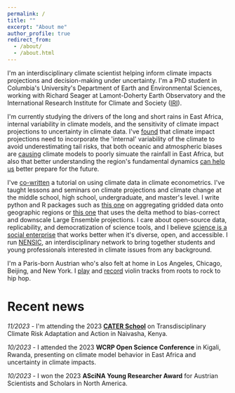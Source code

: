 ```yaml
---
permalink: /
title: ""
excerpt: "About me"
author_profile: true
redirect_from: 
  - /about/
  - /about.html
---
```


I'm an interdisciplinary climate scientist helping inform climate impacts projections and decision-making under uncertainty. I'm a PhD student in Columbia's University's Department of Earth and Environmental Sciences, working with Richard Seager at Lamont-Doherty Earth Observatory and the International Research Institute for Climate and Society ([IRI](iri.columbia.edu)). 

I'm currently studying the drivers of the long and short rains in East Africa, internal variability in climate models, and the sensitivity of climate impact projections to uncertainty in climate data. I've [found](https://www.pnas.org/doi/abs/10.1073/pnas.2208095119) that climate impact projections need to incorporate the 'internal' variability of the climate to avoid underestimating tail risks, that both oceanic and atmospheric biases are [causing](https://link.springer.com/article/10.1007/s00382-022-06622-5) climate models to poorly simuate the rainfall in East Africa, but also that better understanding the region's fundamental dynamics [can help us](https://journals.ametsoc.org/view/journals/clim/aop/JCLI-D-23-0126.1/JCLI-D-23-0126.1.xml) better prepare for the future. 

I've [co-written](https://climateestimate.net/content/getting-started.html) a tutorial on using climate data in climate econometrics. I've taught lessons and seminars on climate projections and climate change at the middle school, high school, undergraduate, and master's level. I write python and R packages such as [this one](https://github.com/ks905383/xagg) on aggregating gridded data onto geographic regions or [this one](https://github.com/ks905383/quantproj) that uses the delta method to bias-correct and downscale Large Ensemble projections. I care about open-source data, replicability, and democratization of science tools, and I believe [science is a social enterprise](https://news.harvard.edu/gazette/story/2019/10/in-why-trust-science-naomi-oreskes-explains-why-the-process-of-proof-is-worth-trusting/) that works better when it's diverse, open, and accessible. I run [NENSIC](nensic.org), an interdisciplinary network to bring together students and young professionals interested in climate issues from any background. 

I'm a Paris-born Austrian who's also felt at home in Los Angeles, Chicago, Beijing, and New York. I [play](https://www.instagram.com/p/Bi-4AVCgX_J/?utm_source=ig_web_copy_link&igshid=MzRlODBiNWFlZA==) and [record](https://open.spotify.com/playlist/5SlQZFaXKp20BLHEvn1yp6?si=bee6e9b904e64e27) violin tracks from roots to rock to hip hop. 

Recent news
======
_11/2023_ - I'm attending the 2023 [**CATER School**](https://caterschools.net/2023-school) on Transdisciplinary Climate Risk Adaptation and Action in Naivasha, Kenya.

_10/2023_ -  I attended the 2023 **WCRP Open Science Conference** in Kigali, Rwanda, presenting on climate model behavior in East Africa and uncertainty in climate impacts. 

_10/2023_ - I won the 2023 **ASciNA Young Researcher Award** for Austrian Scientists and Scholars in North America.